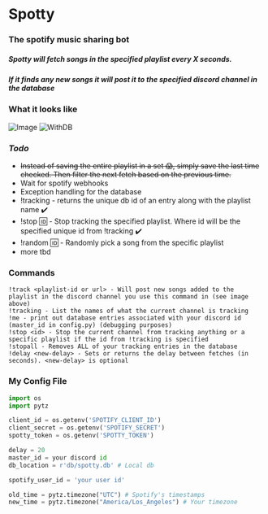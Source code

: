 # Spotty
### The spotify music sharing bot

##### Spotty will fetch songs in the specified playlist every X seconds.
##### If it finds any new songs it will post it to the specified discord channel in the database

### What it looks like
![Image](https://i.imgur.com/JQADBCK.png)
![WithDB](https://i.imgur.com/nP1H8Sx.png)

### *Todo*
- ~~Instead of saving the entire playlist in a set :scream:, simply save the last time checked. Then filter the next fetch based on the previous time.~~
- Wait for spotify webhooks
- Exception handling for the database
- !tracking - returns the unique db id of an entry along with the playlist name :heavy_check_mark:
- !stop :id: - Stop tracking the specified playlist. Where id will be the specified unique id from !tracking :heavy_check_mark:
- !random :id: - Randomly pick a song from the specific playlist
- more tbd

### Commands
```
!track <playlist-id or url> - Will post new songs added to the playlist in the discord channel you use this command in (see image above)
!tracking - List the names of what the current channel is tracking
!me - print out database entries associated with your discord id (master_id in config.py) (debugging purposes)
!stop <id> - Stop the current channel from tracking anything or a specific playlist if the id from !tracking is specified
!stopall - Removes ALL of your tracking entries in the database
!delay <new-delay> - Sets or returns the delay between fetches (in seconds). <new-delay> is optional
```

### My Config File
```python
import os
import pytz

client_id = os.getenv('SPOTIFY_CLIENT_ID')
client_secret = os.getenv('SPOTIFY_SECRET')
spotty_token = os.getenv('SPOTTY_TOKEN')

delay = 20
master_id = your discord id
db_location = r'db/spotty.db' # Local db

spotify_user_id = 'your user id'

old_time = pytz.timezone("UTC") # Spotify's timestamps
new_time = pytz.timezone("America/Los_Angeles") # Your timezone

```
